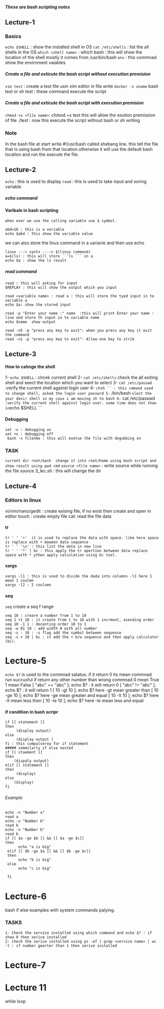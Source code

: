 ##### These are bash scripting notes 

## Lecture-1 
### Basics 
```echo $SHELL``` : show the installed shell in OS
```cat /etc/shells``` : list the all shells in the OS
```which <shell name>``` : which bash : this will show the location of the shell mostly it comes from /usr/bin/bash
```env``` : this commnad show the envirnment vaiables 

 ##### Create a file and exticute the bash script without execution premision 
 
 ```vim test``` : create a test file usin vim editor
 in file write ``` docker -v uname ```
 bash test or sh test : these command execute the script
  
 ##### Create a file and exticute the bash script with execution premision 
  ```chmod +x <file name>```: chmod +x test this will allow the exution premission of file
  ./test : now this execute the script without bash or sh writing
  
  ### Note 
  In the bash file at start write #!/usr/bash  called shebang line. this tell the file that is using bash from that location.otherwise 
  it will use the default bash location  and run the execute the file.
  
  ## Lecture-2
  ```echo``` : this is used to display
```read``` : this is used to take input and soring variable 
 ##### echo command
  #### Varibale in bash scripting
    when ever we use the calling variable use $ symbol.
  ```
  abd=10 : this is a veriable
  echo $abd : this show the variable value
  ```
  we can also store the linux command in a variavle and then use echo
  ```
  linux ---> syntx ----> $(linux command)
  a=$(ls) : this will store ```ls ``` in a
  echo $a : show the ls result
  ```
  ##### read command
  ```
  read : this will asking for input
  $REPLAY : this will show the output which you input
  
  read <variable name> : read a : this will store the tyed input in to variable a
  echo $a: show the stored input
  
  read -p "Enter your name :" name  :this will print Enter your name : line and store th input in to variable name
  echo $name  show output
  
  read -n5 -p "press any key to exit": when you press any key it exit the command
  read -n1 -p "press any key to exit": Allow one key to strik
  ```

## Lecture-3

#### How to cahnge the shell
1- ```echo $SHELL``` : chcek current shell
2- ``` cat /etc/shells ``` check the all exiting shell and seect the location which you want to select
3- ``` cat /etc/passwd ``` :verify the current shell against login user
4- ``` chsh `` : this cmmand used to change shell, asked the login user passwrd
5- ``` /bin/bash ``` slect the your desir shell in my case i am moving sh to bash
6- ``` cat /etc/passwd ``` :verify the current shell against login user. some time does not show in ```echo $SHELL ```


#### Debugging 
 ```
 set -x : debugging on
 set +x : debugging off
  bash -x filenme : this will exetue the file with degubbing on
 ```
### TASK
``` current dir root/bash  change it into root/home using bash script and show result using pwd cmd ```
```source <file name>``` : write source while running the file
  source 3_lec.sh : this will change the dir
  
## Lecture-4
### Editors in linux
vi/vim/nano/gedit : create exising file, if no exist then create and open in editor
touch : create empty file
cat: read the file data
#### tr
```
tr ' ' '+'  it is used to replace the data with space. like here space is replace with + beween data sequence
tr ' ' '\n' : this list the data in new line
tr ' ' '*' | bc : this apply the tr opertion between data replace space with * ythen apply calculation using bc tool.
```

#### xargs
```
xargs -l1 : this is used to divide the dada into columns -l1 here 1 mean 1 coulmn
xargs -l2 : 2 coulumn
```

#### seq
``` seq ``` create a seq f range
```
seq 10 : creare a number from 1 to 10
seq 1 +1 10 : it create from 1 to 10 with 1 incrment, asending order
seq 10 -1 1 : decenting order 10 to 1
seq -w 01 10 : add width 0 with all number
seq -s - 10 : -s flag add the symbol between sequence
seq -s + 10 | bc : it add the + b/w sequence and then apply calculator (bc).
```

# Lecture-5
``` echo $? ``` is used to the commnad satatus. if it return 0 its mean commnad run succusful if return any other number than wrong commnad
0 mean True
1 mean False
[ "abc" == "abc" ]; echo $? : it will return 0
[ "abc" != "abc" ]; echo $? : it will return 1
[ 10 -gt 10 ]; echo $? here -gt mean greater than
[ 10 -ge 10 ]; echo $? here -ge mean greater and equal
[ 10 -lt 10 ]; echo $? here -lt mean less then
[ 10 -le 10 ]; echo $? here -le mean less and equal

#### if condition in bash scripr 
 
```
if [[ statement ]]
then
     (display output)
else
     (display output )
fi : this compulseroy for if statement     
##### semmilarly if else nested
if [[ staement ]]
then
    (dispaly output)
elif [[ statement ]]
then 
     (display)
else 
    (display)
fi
```
###### Example 
```
echo -n "Number a"
read a
echo -n "Number b"
read b
echo -n "Number b"
read b
if [[ $a -ge $b ]] && [[ $a -ge $c]]
then
      echo "a is big"
 elif [[ $b -ge $a ]] && [[ $b -ge $c]]
 then
      echo "b is big"
 else 
      echo "c is big"
      
 fi

```

# Lecture-6
bash if else examples with system commands palying.

### TASKS
```
1- Check the service installed using which command and echo $? : if show 0 then serice installed 
2- check the serice installed using ps -ef | grep <service name> | wc -l : if number gearter than 1 then serive installed 

```

# Lecture-7

# Lecture 11
while loop



